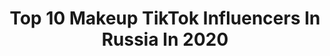 ---
title: Top 10 Makeup TikTok Influencers In Russia In 2020
description: >-
  Find top makeup TikTok influencers in Russia in 2020. Most popular hashtags: #asmr #makeuptutorial #makup #lips.
platform: TikTok
profiles:
  - username: "curly__detective"
    fullname: >-
      Marie Holmes
    location: "Russia"
    followers: 33512
    engagement: 1758
    commentsToLikes: 0.008315
    id: ck8klf20k3mdx0j782s4hlyq7
    verified: false
    hashtags: "#tonystart, #captainamerica, #ironman, #anastasia"
  - username: "rofl_an"
    fullname: >-
      rofl_an
    location: "Russia"
    followers: 8851
    engagement: 1812
    commentsToLikes: 0.037878
    id: ck9fmsdxwuvhz0j78s13xg3jx
    verified: false
    hashtags: "#recomendation, #voiceeffects, #energetic, #euphoria"
  - username: "lso1004_"
    fullname: >-
      sionlee 💕
    location: "Russia"
    followers: 5224
    engagement: 1993
    commentsToLikes: 0.027976
    id: ck9tubwxzl2hg0j78krb71to0
    verified: false
    hashtags: "#anysong, #bf, #redmoon, #hb"
  - username: "e.alyona"
    fullname: >-
      ALYONK
    location: "Russia"
    followers: 14823
    engagement: 1443
    commentsToLikes: 0.038685
    id: ck9fmsiq1uwz00j786tffce3h
    verified: false
    hashtags: "#armosphere, #eyemakeup, #makeuptutorial, #aesthetic"
  - username: "vera.polis"
    fullname: >-
      ✨verapolis✨
    location: "Russia"
    followers: 372196
    engagement: 2519
    commentsToLikes: 0.004502
    id: cka0r7p14fuvs0i781mfbiix9
    verified: false
    hashtags: "#lenses, #airbrush, #cosmetics, #pirate"
  - username: "iamnostya"
    fullname: >-
      .HOCTNK.
    location: "Russia"
    followers: 64147
    engagement: 1713
    commentsToLikes: 0.010368
    id: ck9glmywjp1zn0j78u7n87qrn
    verified: false
    hashtags: "#mkeuptutorial, #makes, #tutorial, #split"
  - username: "yana.lyan"
    fullname: >-
      Яна Лян
    location: "Russia"
    followers: 20293
    engagement: 1188
    commentsToLikes: 0.023209
    id: ck9fmsjm0ux7e0j78dwfnfow4
    verified: false
    hashtags: "#mugshot, #challenge, #arianagrande, #sodachallenge"
  - username: "_mao_mir"
    fullname: >-
      _mao_mir
    location: "Russia"
    followers: 13710
    engagement: 1600
    commentsToLikes: 0.014058
    id: cka0wx7or4pmo0i78c16n27cc
    verified: false
    hashtags: "#monsterhigh, #straighttohell, #ahscosplay, #limecrimerussia"
  - username: "mixit_ru"
    fullname: >-
      MIXIT
    location: "Russia"
    followers: 9710
    engagement: 1545
    commentsToLikes: 0.014465
    id: ckacvkphko55o0i78lhbmaomp
    verified: false
    hashtags: "#makeu, #cosmetic, #toptiktok, #bamboo"
  - username: "jagermiss"
    fullname: >-
      user1654667513542
    location: "Russia"
    followers: 2838
    engagement: 1130
    commentsToLikes: 0.019286
    id: ck9euik41dpmk0j78aihweodt
    verified: false
    hashtags: "#makeuplook, #witch, #mask, #neon"
---